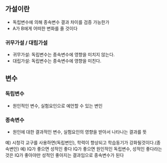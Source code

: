 ## 가설이란
* 독립변수에 의해 종속변수 결과 차이를 검증 가능한가
* A가 B에게 어떠한 변화를 줄 것이다
### 귀무가설 / 대립가설
* 귀무가설: 독립변수는 종속변수에 영향을 미치지 않는다.
* 대립가설: 독립변수는 종속변수에 영향을 미친다.


## 변수
### 독립변수
* 원인적인 변수, 실험요인으로 예언할 수 있는 변인
### 종속변수
* 원인에 대한 결과적인 변수, 실험요인의 영향을 받아서 나타나는 결과를 뜻

예) 시청각 교구를 사용하면(독립변인), 학력이 향상되고 학습동기가 강화될것이다.(종속변인)
예) IQ가 좋으면 성적인 좋다
    IQ가 좋으면 원인적인 독립변수, 성적인 좋다라는 것은 IQ가 좋아야만 성적인 좋아지는 결과임으로 종속변수가 된다
